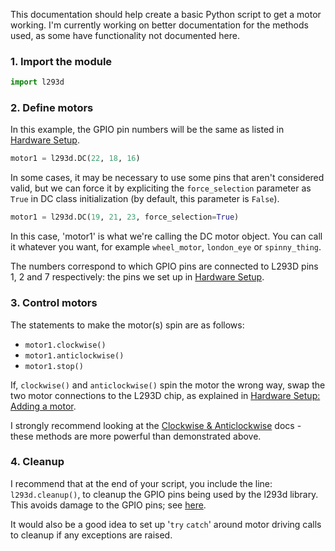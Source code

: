 This documentation should help create a basic Python script to get a motor working.
I'm currently working on better documentation for the methods used, as some have functionality not documented here.

### 1. Import the module

```python
import l293d 
```


### 2. Define motors

In this example, the GPIO pin numbers will be the same as listed in [Hardware Setup](hardware-setup.md).

```python
motor1 = l293d.DC(22, 18, 16)
```

In some cases, it may be necessary to use some pins that aren't considered valid, but we can force it 
by expliciting the `force_selection` parameter as `True` in DC class initialization (by default, this
parameter is `False`).

```python
motor1 = l293d.DC(19, 21, 23, force_selection=True)
```

In this case, 'motor1' is what we're calling the DC motor object. You can call it whatever you want,
for example `wheel_motor`, `london_eye` or `spinny_thing`.

The numbers correspond to which GPIO pins are connected to L293D pins 1, 2 and 7 respectively: the pins we set up in [Hardware Setup](hardware-setup.md).


### 3. Control motors

The statements to make the motor(s) spin are as follows:

- `motor1.clockwise()`
- `motor1.anticlockwise()`
- `motor1.stop()`

If, `clockwise()` and `anticlockwise()` spin the motor the wrong way, swap the two motor connections to
the L293D chip, as explained in [Hardware Setup: Adding a motor](hardware-setup.md#adding-a-motor).

I strongly recommend looking at the [Clockwise & Anticlockwise](../methods/clockwise-anticlockwise.md) docs -
these methods are more powerful than demonstrated above.


### 4. Cleanup

I recommend that at the end of your script, you include the line: `l293d.cleanup()`, to cleanup the GPIO pins being used by the l293d library. This avoids damage to the GPIO pins; see [here](http://raspi.tv/2013/rpi-gpio-basics-3-how-to-exit-gpio-programs-cleanly-avoid-warnings-and-protect-your-pi).

It would also be a good idea to set up '`try` `catch`' around motor driving calls to cleanup if any exceptions are raised.
